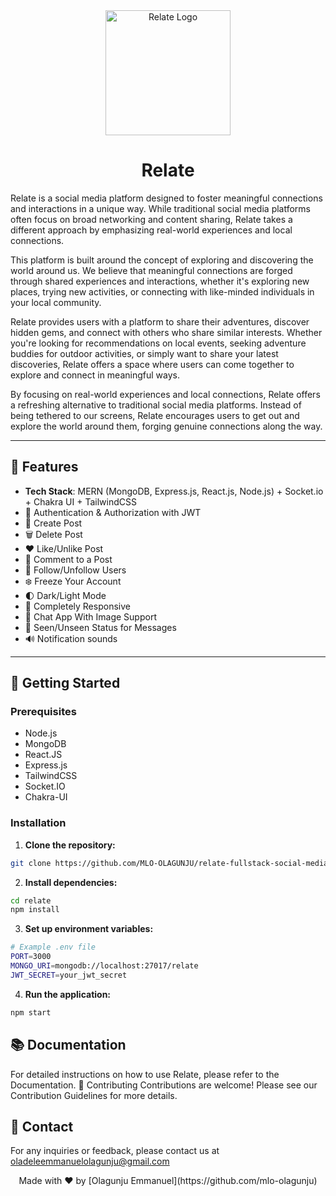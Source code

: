 <div align="center">
  <img src="" alt="Relate Logo" width="200" height="200">
</div>

<h1 align="center">Relate</h1>

<p align="start">
Relate is a social media platform designed to foster meaningful connections and interactions in a unique way. While traditional social media platforms often focus on broad networking and content sharing, Relate takes a different approach by emphasizing real-world experiences and local connections.

This platform is built around the concept of exploring and discovering the world around us. We believe that meaningful connections are forged through shared experiences and interactions, whether it's exploring new places, trying new activities, or connecting with like-minded individuals in your local community.

Relate provides users with a platform to share their adventures, discover hidden gems, and connect with others who share similar interests. Whether you're looking for recommendations on local events, seeking adventure buddies for outdoor activities, or simply want to share your latest discoveries, Relate offers a space where users can come together to explore and connect in meaningful ways.

By focusing on real-world experiences and local connections, Relate offers a refreshing alternative to traditional social media platforms. Instead of being tethered to our screens, Relate encourages users to get out and explore the world around them, forging genuine connections along the way.
</p>

---

## 🌟 Features

- **Tech Stack**: MERN (MongoDB, Express.js, React.js, Node.js) + Socket.io + Chakra UI + TailwindCSS
- 🎃 Authentication & Authorization with JWT
- 📝 Create Post
- 🗑️ Delete Post
- ❤️ Like/Unlike Post
- 💬 Comment to a Post
- 👥 Follow/Unfollow Users
- ❄️ Freeze Your Account
- 🌓 Dark/Light Mode
- 📱 Completely Responsive
- 💬 Chat App With Image Support
- 👀 Seen/Unseen Status for Messages
- 🔊 Notification sounds

---

## 🚀 Getting Started

### Prerequisites

- Node.js
- MongoDB
- React.JS
- Express.js
- TailwindCSS
- Socket.IO
- Chakra-UI

### Installation

1. **Clone the repository:**

```bash
git clone https://github.com/MLO-OLAGUNJU/relate-fullstack-social-media-project
```
2. **Install dependencies:**

```bash
cd relate
npm install
```
3. **Set up environment variables:**

```bash
# Example .env file
PORT=3000
MONGO_URI=mongodb://localhost:27017/relate
JWT_SECRET=your_jwt_secret
```

4. **Run the application:**

```bash
npm start
```

## 📚 Documentation
For detailed instructions on how to use Relate, please refer to the Documentation.
🤝 Contributing
Contributions are welcome! Please see our Contribution Guidelines for more details.

## 📧 Contact
For any inquiries or feedback, please contact us at oladeleemmanuelolagunju@gmail.com

<div align="center">
  Made with ❤️ by [Olagunju Emmanuel](https://github.com/mlo-olagunju)
</div>
